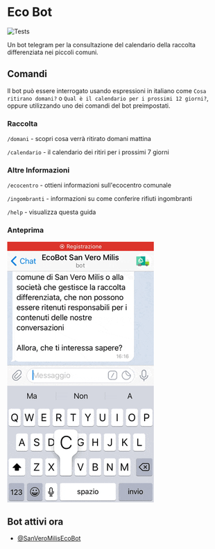 # Eco Bot

![Tests](https://github.com/michelefenu/eco-bot/workflows/Tests/badge.svg)

Un bot telegram per la consultazione del calendario della raccolta differenziata nei piccoli comuni.

## Comandi
Il bot può essere interrogato usando espressioni in italiano come `Cosa ritirano domani?` o `Qual è il calendario per i prossimi 12 giorni?`, oppure utilizzando uno dei comandi del bot preimpostati.

### Raccolta
`/domani` - scopri cosa verrà ritirato domani mattina

`/calendario` - il calendario dei ritiri per i prossimi 7 giorni

### Altre Informazioni
`/ecocentro` - ottieni informazioni sull'ecocentro comunale

`/ingombranti` - informazioni su come conferire rifiuti ingombranti

`/help` - visualizza questa guida

### Anteprima
![Bot preview](assets/bot-preview.gif)

## Bot attivi ora
- [@SanVeroMilisEcoBot](https://web.telegram.org/#/im?p=@SanVeroMilisEcoBot)
